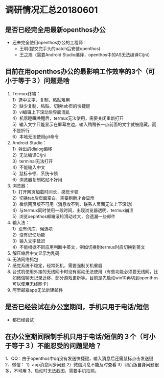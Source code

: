# 调研情况汇总20180601

## 是否已经完全用最新openthos办公
   - 还未完全使用openthos办公的工程师：
      - 王明(提交完手头的patch后安装openthos)
      - 王之旭（需要Android Studio编译，openthos中的AS无法编译C/jni）

## 目前在用openthos办公的最影响工作效率的3个（可小于等于３）问题是啥
1. Termux终端：  
      1）选中文字、复制、粘贴难用  
      2）缺少复制、粘贴、切换tab页的快捷键  
      3）vi编辑上下滚动后界面混乱  
      4）机器睡眠唤醒后，termux无法使用，需要关闭重新打开  
      5）输入文字只能显示在屏幕左边，输入稍稍长一点前面的文字就被隐藏，而不是折行  
      6）本地无法使用git命令  
2. Android Studio：  
      1）弹出的dialog偏移  
      2）无法编译C/jni  
      3）terminal无法打开  
      4）不能输入中文  
      5）鼠标卡顿、系统卡顿  
      6）浏览器复制粘贴不好用  
3. 浏览器：  
      1）打开网页加载时间长，感觉卡顿  
      2）切换tab后页面空白，需要刷新才会显示  
      3）微信网页版不可用（消息收不到、联系人页面无法上下滚动）  
      4）与termux同时使用一段时间，出现浏览器透明、termux崩溃  
      5）浏览oepnthos邮箱滚轮滑动过大，会遗漏一些邮件  
4. 输入法：  
      1）没有词库、候选项  
      2）没有记忆功能  
      3）输入文字延迟  
      4）不能根据不同应用判断中英文，例如切换到termux时应切换到英文  
5. 解压缩后中文显示为乱码
6. 无法网络抓包
7. 感觉系统不稳定，经常死机，需要强制关机重启
8. 台式机使用外接的无线网卡时没有驱动无法使用（有些功能必须要无线网，比如微信聊天记录迁移、部分游戏更新等。目前是先启动win10再切到openthos可以使用无线网卡）
9. 阿里邮箱app无法新建邮件

## 是否已经尝试在办公室期间，手机只用于电话/短信
   - 都已经尝试

## 在办公室期间限制手机只用于电话/短信的３个（可小于等于３）不能忍受的问题是啥？

1、QQ：由于openthos中qq没有发送快捷键，输入消息后还需鼠标点击发送键
2、微信：
      1）app消息同步问题
      2）微信消息不能及时查看
      3）网页版自身问题很多，不可用
3、启动时无法截图，需要手机拍照。
